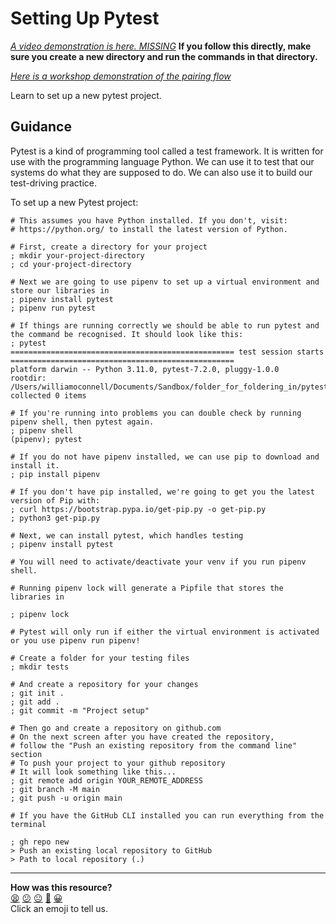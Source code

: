 # Setting Up Pytest

_[A video demonstration is
here. MISSING]()_ **If you follow this
directly, make sure you create a new directory and run the commands in that
directory.**

_[Here is a workshop demonstration of the pairing
flow](https://youtu.be/uLbPGE6pRdc)_

<!-- OMITTED -->

Learn to set up a new pytest project.

## Guidance

Pytest is a kind of programming tool called a test framework. It is written for
use with the programming language Python. We can use it to test that our systems
do what they are supposed to do. We can also use it to build our test-driving
practice.

To set up a new Pytest project:

```shell
# This assumes you have Python installed. If you don't, visit:
# https://python.org/ to install the latest version of Python.

# First, create a directory for your project
; mkdir your-project-directory
; cd your-project-directory

# Next we are going to use pipenv to set up a virtual environment and store our libraries in
; pipenv install pytest
; pipenv run pytest

# If things are running correctly we should be able to run pytest and the command be recognised. It should look like this:
; pytest
================================================== test session starts ==================================================
platform darwin -- Python 3.11.0, pytest-7.2.0, pluggy-1.0.0
rootdir: /Users/williamoconnell/Documents/Sandbox/folder_for_foldering_in/pytest_folder
collected 0 items

# If you're running into problems you can double check by running pipenv shell, then pytest again.
; pipenv shell
(pipenv); pytest

# If you do not have pipenv installed, we can use pip to download and install it. 
; pip install pipenv

# If you don't have pip installed, we're going to get you the latest version of Pip with:
; curl https://bootstrap.pypa.io/get-pip.py -o get-pip.py
; python3 get-pip.py

# Next, we can install pytest, which handles testing
; pipenv install pytest

# You will need to activate/deactivate your venv if you run pipenv shell. 

# Running pipenv lock will generate a Pipfile that stores the libraries in

; pipenv lock

# Pytest will only run if either the virtual environment is activated or you use pipenv run pipenv!

# Create a folder for your testing files
; mkdir tests

# And create a repository for your changes
; git init .
; git add .
; git commit -m "Project setup"

# Then go and create a repository on github.com
# On the next screen after you have created the repository,
# follow the "Push an existing repository from the command line" section
# To push your project to your github repository
# It will look something like this...
; git remote add origin YOUR_REMOTE_ADDRESS
; git branch -M main
; git push -u origin main

# If you have the GitHub CLI installed you can run everything from the terminal

; gh repo new
> Push an existing local repository to GitHub
> Path to local repository (.) 

```


<!-- BEGIN GENERATED SECTION DO NOT EDIT -->

---

**How was this resource?**  
[😫](https://airtable.com/shrUJ3t7KLMqVRFKR?prefill_Repository=makersacademy%2Fgolden-square-in-python&prefill_File=pills%2Fsetting_up_a_pytest_project.md&prefill_Sentiment=😫) [😕](https://airtable.com/shrUJ3t7KLMqVRFKR?prefill_Repository=makersacademy%2Fgolden-square-in-python&prefill_File=pills%2Fsetting_up_a_pytest_project.md&prefill_Sentiment=😕) [😐](https://airtable.com/shrUJ3t7KLMqVRFKR?prefill_Repository=makersacademy%2Fgolden-square-in-python&prefill_File=pills%2Fsetting_up_a_pytest_project.md&prefill_Sentiment=😐) [🙂](https://airtable.com/shrUJ3t7KLMqVRFKR?prefill_Repository=makersacademy%2Fgolden-square-in-python&prefill_File=pills%2Fsetting_up_a_pytest_project.md&prefill_Sentiment=🙂) [😀](https://airtable.com/shrUJ3t7KLMqVRFKR?prefill_Repository=makersacademy%2Fgolden-square-in-python&prefill_File=pills%2Fsetting_up_a_pytest_project.md&prefill_Sentiment=😀)  
Click an emoji to tell us.

<!-- END GENERATED SECTION DO NOT EDIT -->
